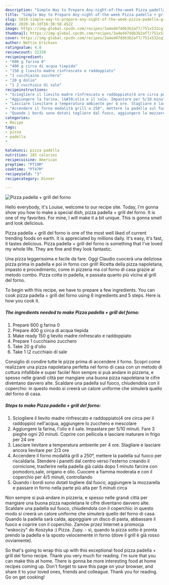 ```yaml
---
description: "Simple Way to Prepare Any-night-of-the-week Pizza padella + grill del forno"
title: "Simple Way to Prepare Any-night-of-the-week Pizza padella + grill del forno"
slug: 1018-simple-way-to-prepare-any-night-of-the-week-pizza-padella-grill-del-forno
date: 2020-10-10T16:38:58.452Z
image: https://img-global.cpcdn.com/recipes/3a4ed47ddb3b2af7/751x532cq70/pizza-padella-grill-del-forno-recipe-main-photo.jpg
thumbnail: https://img-global.cpcdn.com/recipes/3a4ed47ddb3b2af7/751x532cq70/pizza-padella-grill-del-forno-recipe-main-photo.jpg
cover: https://img-global.cpcdn.com/recipes/3a4ed47ddb3b2af7/751x532cq70/pizza-padella-grill-del-forno-recipe-main-photo.jpg
author: Nettie Erickson
ratingvalue: 4.8
reviewcount: 22338
recipeingredient:
- "600 g farina 0"
- "400 g circa di acqua tiepida"
- "150 g lievito madre rinfrescato e raddoppiato"
- "1 cucchiaino zucchero"
- "20 g dolio"
- "1 2 cucchiaio di sale"
recipeinstructions:
- "Sciogliere il lievito madre rinfrescato e raddoppiato(4 ore circa per il raddoppio) nell&#39;acqua, aggiungere lo zucchero e mescolare"
- "Aggiungere la farina, l&#39;olio e il sale. Impastare per 5/10 minuti. Fare 3 pieghe ogni 20 minuti. Coprire con pellicola e lasciare maturare in frigo per 24 ore"
- "Lasciare lievitare a temperatura ambiente per 4 ore. Stagliare e lasciare ancora lievitare per 2/3 ore"
- "Accendere il forno modalità grill a 250°, mettere la padella sul fuoco per riscaldarla. Stendere i panetti dal centro verso l&#39;esterno creando il cornicione, trasferire nella padella già calda dopo 1 minuto farcire con pomodoro,sale, origano e olio. Cuocere a fiamma moderata e con il coperchio per 4/5 minuti, controllando"
- "Quando i bordi sono dotati togliere dal fuoco, aggiungere la mozzarella e passare in forno nella parte più alta per 5 minuti circa"
categories:
- Recipe
tags:
- pizza
- padella
- 

katakunci: pizza padella  
nutrition: 165 calories
recipecuisine: American
preptime: "PT19M"
cooktime: "PT47M"
recipeyield: "3"
recipecategory: Dinner

---
```



![Pizza padella + grill del forno](https://img-global.cpcdn.com/recipes/3a4ed47ddb3b2af7/751x532cq70/pizza-padella-grill-del-forno-recipe-main-photo.jpg)

Hello everybody, it's Louise, welcome to our recipe site. Today, I'm gonna show you how to make a special dish, pizza padella + grill del forno. It is one of my favorites. For mine, I will make it a bit unique. This is gonna smell and look delicious.

Pizza padella + grill del forno is one of the most well liked of current trending foods on earth. It is appreciated by millions daily. It's easy, it's fast, it tastes delicious. Pizza padella + grill del forno is something that I've loved my whole life. They are fine and they look fantastic.

Una pizza leggerissima e facile da fare. Oggi Claudio cuocerà una deliziosa pizza prima in padella e poi in forno con grill! Ricetta della pizza napoletana, impasto e procedimento, come in pizzeria ma col forno di casa grazie al metodo combo. Pizza cotta in padella, e passata quanto più vicina al grill del forno.


To begin with this recipe, we have to prepare a few ingredients. You can cook pizza padella + grill del forno using 6 ingredients and 5 steps. Here is how you cook it.

<!--inarticleads1-->

##### The ingredients needed to make Pizza padella + grill del forno:

1. Prepare 600 g farina 0
1. Prepare 400 g circa di acqua tiepida
1. Make ready 150 g lievito madre rinfrescato e raddoppiato
1. Prepare 1 cucchiaino zucchero
1. Take 20 g d&#39;olio
1. Take 1 \2 cucchiaio di sale


Consiglio di condire tutte le pizze prima di accendere il forno. Scopri come realizzare una pizza napoletana perfetta nel forno di casa con un metodo di cottura infallibile e super facile! Non sempre si puà andare in pizzeria, e spesso nelle grandi città per mangiare una buona pizza napoletana le cifre diventano davvero alte. Scaldare una padella sul fuoco, chiudendola con il coperchio: in questo modo si creerà un calore uniforme che simulerà quello del forno di casa. 

<!--inarticleads2-->

##### Steps to make Pizza padella + grill del forno:

1. Sciogliere il lievito madre rinfrescato e raddoppiato(4 ore circa per il raddoppio) nell&#39;acqua, aggiungere lo zucchero e mescolare
1. Aggiungere la farina, l&#39;olio e il sale. Impastare per 5/10 minuti. Fare 3 pieghe ogni 20 minuti. Coprire con pellicola e lasciare maturare in frigo per 24 ore
1. Lasciare lievitare a temperatura ambiente per 4 ore. Stagliare e lasciare ancora lievitare per 2/3 ore
1. Accendere il forno modalità grill a 250°, mettere la padella sul fuoco per riscaldarla. Stendere i panetti dal centro verso l&#39;esterno creando il cornicione, trasferire nella padella già calda dopo 1 minuto farcire con pomodoro,sale, origano e olio. Cuocere a fiamma moderata e con il coperchio per 4/5 minuti, controllando
1. Quando i bordi sono dotati togliere dal fuoco, aggiungere la mozzarella e passare in forno nella parte più alta per 5 minuti circa


Non sempre si puà andare in pizzeria, e spesso nelle grandi città per mangiare una buona pizza napoletana le cifre diventano davvero alte. Scaldare una padella sul fuoco, chiudendola con il coperchio: in questo modo si creerà un calore uniforme che simulerà quello del forno di casa. Quando la padella sarà calda, appoggiare un disco di pasta, abbassare il fuoco e coprire con il coperchio. Zamów przez Internet a promocja &#34;wskoczy&#34; do Koszyka :) Pizza. Zupy. - sì, quando la pizza sotto è pronta prendo la padella e la sposto velocemente in forno (dove il grill è già rosso ovviamente). 

So that's going to wrap this up with this exceptional food pizza padella + grill del forno recipe. Thank you very much for reading. I'm sure that you can make this at home. There is gonna be more interesting food at home recipes coming up. Don't forget to save this page on your browser, and share it to your loved ones, friends and colleague. Thank you for reading. Go on get cooking!
